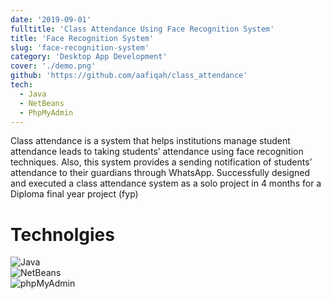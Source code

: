 ```yaml
---
date: '2019-09-01'
fulltitle: 'Class Attendance Using Face Recognition System'
title: 'Face Recognition System'
slug: 'face-recognition-system'
category: 'Desktop App Development'
cover: './demo.png'
github: 'https://github.com/aafiqah/class_attendance'
tech:
  - Java
  - NetBeans
  - PhpMyAdmin
---
```


Class attendance is a system that helps institutions manage student attendance leads to taking students’ attendance using face recognition techniques. Also, this system provides a sending notification of students’ attendance to their guardians through WhatsApp. Successfully designed and executed a class attendance system as a solo project in 4 months for a Diploma final year project (fyp)

# Technolgies

<div class="container">
  <div class="badge-item">
    <img src="https://img.shields.io/badge/Java-ED8B00?style=for-the-badge&logo=openjdk&logoColor=white" alt="Java" class="badge-image" />
  </div>
  <div class="badge-item">
    <img src="https://img.shields.io/badge/NetBeans-1B6AC6?style=for-the-badge&logo=apache-netbeans-ide&logoColor=white" alt="NetBeans" class="badge-image" />
  </div>
  <div class="badge-item">
    <img src="https://img.shields.io/badge/phpMyAdmin-4479A1?style=for-the-badge&logo=phpmyadmin&logoColor=white" alt="phpMyAdmin" class="badge-image" />
  </div>
</div>
